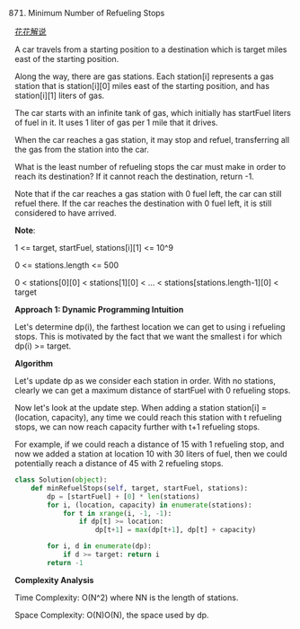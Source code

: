 871. Minimum Number of Refueling Stops

[花花解说](https://www.youtube.com/watch?v=vWTPA5zw24M) 

A car travels from a starting position to a destination which is target miles
east of the starting position.

Along the way, there are gas stations.  Each station[i] represents a gas station
that is station[i][0] miles east of the starting position, and has station[i][1]
liters of gas.

The car starts with an infinite tank of gas, which initially has startFuel
liters of fuel in it.  It uses 1 liter of gas per 1 mile that it drives.

When the car reaches a gas station, it may stop and refuel, transferring all the
gas from the station into the car.

What is the least number of refueling stops the car must make in order to reach
its destination?  If it cannot reach the destination, return -1.

Note that if the car reaches a gas station with 0 fuel left, the car can still
refuel there.  If the car reaches the destination with 0 fuel left, it is still
considered to have arrived.

**Note**:

1 <= target, startFuel, stations[i][1] <= 10^9 

0 <= stations.length <= 500 

0 < stations[0][0] < stations[1][0] < ... < stations[stations.length-1][0] < target

**Approach 1: Dynamic Programming Intuition**

Let's determine dp(i), the farthest location we can get to using i refueling
stops. This is motivated by the fact that we want the smallest i for which dp(i) >= target.

**Algorithm**

Let's update dp as we consider each station in order. With no stations, clearly
we can get a maximum distance of startFuel with 0 refueling stops.

Now let's look at the update step. When adding a station station[i] = (location,
capacity), any time we could reach this station with t refueling stops, we can
now reach capacity further with t+1 refueling stops.

For example, if we could reach a distance of 15 with 1 refueling stop, and now
we added a station at location 10 with 30 liters of fuel, then we could
potentially reach a distance of 45 with 2 refueling stops.   

```python
class Solution(object):
    def minRefuelStops(self, target, startFuel, stations):
        dp = [startFuel] + [0] * len(stations)
        for i, (location, capacity) in enumerate(stations):
            for t in xrange(i, -1, -1):
                if dp[t] >= location:
                    dp[t+1] = max(dp[t+1], dp[t] + capacity)

        for i, d in enumerate(dp):
            if d >= target: return i
        return -1
```
**Complexity Analysis**

Time Complexity: O(N^2) where NN is the length of stations.

Space Complexity: O(N)O(N), the space used by dp.

